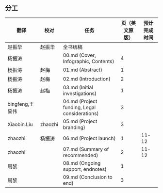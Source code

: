 ## 分工

| 翻译            | 校对    | 任务                                          | 页（英文原版） | 预计完成时间 |
| --------------- | ------- | --------------------------------------------- | -------------- | ------------ |
| 赵振华          | 赵振华  | 全书统稿                                      |                |              |
| 杨振涛           |         | 00.md (Cover, Infographic, Contents)          | 4              |              |
| 杨振涛          |  赵梅      | 01.md (Abstract)                              | 1              |              |
| 杨振涛          |  赵梅      | 02.md (Introduction)                          | 2              |              |
| 杨振涛          |   赵梅     | 03.md (Initial investigations)                | 1              |              |
| bingfeng,王誓伟 |         | 04.md (Project funding, Legal considerations) | 3              |              |
| Xiaobin.Liu     | zhaozhi | 05.md  (Project branding)                     | 3              |              |
| zhaozhi         | 杨振涛  | 06.md (Project launch)                        | 1              | 11-12        |
| zhaozhi         |         | 07.md (Summary of recommended)                | 2              | 11-12        |
| 周黎            |         | 08.md (Ongoing support, endnotes)             | 1              |              |
| 周黎            |         | 09.md (Conclusion to end)                     | 3              |              |
